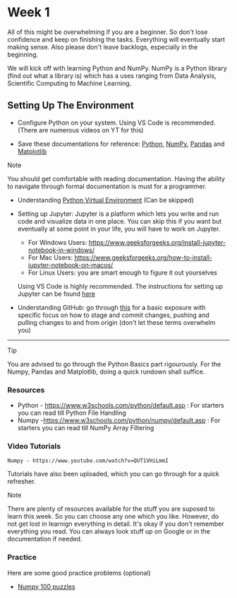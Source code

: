 # Week 1

All of this might be overwhelming if you are a beginner. So don't lose confidence and keep on finishing the tasks. Everything will eventually start making sense. Also please don't leave backlogs, especially in the beginning. 

We will kick off with learning Python and NumPy. NumPy is a Python library (find out what a library is) which has a uses ranging from Data Analysis, Scientific Computing to Machine Learning. 

## Setting Up The Environment

- Configure Python on your system. Using VS Code is recommended. (There are numerous videos on YT for this)

- Save these documentations for reference: [Python](https://docs.python.org/3/tutorial/index.html), [NumPy](https://numpy.org/doc/1.26/user/absolute_beginners.html), [Pandas](https://pandas.pydata.org/docs/getting_started/index.html#getting-started) and [Matplotlib](https://matplotlib.org/stable/index.html)   

> [!NOTE] 
> You should get comfortable with reading documentation. Having the ability to navigate through formal documentation is must for a programmer.

- Understanding [Python Virtual Environment](https://www.geeksforgeeks.org/python-virtual-environment/) (Can be skipped)

- Setting up Jupyter: Jupyter is a platform which lets you write and run code and visualize data in one place. You can skip this if you want but eventually at some point in your life, you will have to work on Jupyter.
  - For Windows Users: https://www.geeksforgeeks.org/install-jupyter-notebook-in-windows/ 
  - For Mac Users: https://www.geeksforgeeks.org/how-to-install-jupyter-notebook-on-macos/ 
  - For Linux Users: you are smart enough to figure it out yourselves 

  Using VS Code is highly recommended. The instructions for setting up Jupyter can be found [here](https://medium.com/@claudia.nikel/how-to-setup-a-jupyter-notebook-in-vs-code-w-virtual-env-kernels-install-packages-884cf643375e)

- Understanding GitHub: go through [this](https://www.datacamp.com/tutorial/github-and-git-tutorial-for-beginners) for a basic exposure with specific focus on how to stage and commit changes, pushing and pulling changes to and from origin (don't let these terms overwhelm you)

___
           
> [!TIP]
> You are advised to go through the Python Basics part rigourously. For the Numpy, Pandas and Matplotlib, doing a quick rundown shall suffice.

### Resources
  
  - Python - https://www.w3schools.com/python/default.asp : For starters you can read till Python File Handling
  - Numpy -https://www.w3schools.com/python/numpy/default.asp : For starters you can read till NumPy Array Filtering

### Video Tutorials 

    Numpy - https://www.youtube.com/watch?v=QUT1VHiLmmI

Tutorials have also been uploaded, which you can go through for a quick refresher. 

> [!NOTE]
> There are plenty of resources available for the stuff you are suposed to learn this week. So you can choose any one which you like. However, do not get lost in learnign everything in detail. It's okay if you don't remember everything you read. You can always look stuff up on Google or in the documentation if needed.   

### Practice 

Here are some good practice problems (optional)
  - [Numpy 100 puzzles](https://github.com/rougier/numpy-100)


